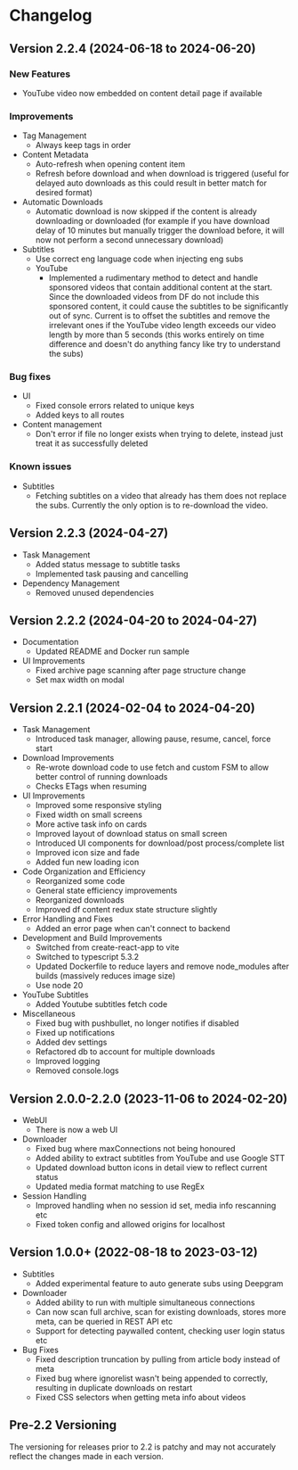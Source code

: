 # Changelog

## Version 2.2.4 (2024-06-18 to 2024-06-20)

### New Features

- YouTube video now embedded on content detail page if available

### Improvements

- Tag Management
  - Always keep tags in order
- Content Metadata
  - Auto-refresh when opening content item
  - Refresh before download and when download is triggered (useful for delayed auto downloads as this could result in better match for desired format)
- Automatic Downloads
  - Automatic download is now skipped if the content is already downloading or downloaded (for example if you have download delay of 10 minutes but manually trigger the download before, it will now not perform a second unnecessary download)
- Subtitles
  - Use correct eng language code when injecting eng subs
  - YouTube
    - Implemented a rudimentary method to detect and handle sponsored videos that contain additional content at the start. Since the downloaded videos from DF do not include this sponsored content, it could cause the subtitles to be significantly out of sync. Current is to offset the subtitles and remove the irrelevant ones if the YouTube video length exceeds our video length by more than 5 seconds (this works entirely on time difference and doesn't do anything fancy like try to understand the subs)

### Bug fixes

- UI
  - Fixed console errors related to unique keys
  - Added keys to all routes
- Content management
  - Don't error if file no longer exists when trying to delete, instead just treat it as successfully deleted

### Known issues

- Subtitles
  - Fetching subtitles on a video that already has them does not replace the subs. Currently the only option is to re-download the video.

## Version 2.2.3 (2024-04-27)

- Task Management
  - Added status message to subtitle tasks
  - Implemented task pausing and cancelling
- Dependency Management
  - Removed unused dependencies

## Version 2.2.2 (2024-04-20 to 2024-04-27)

- Documentation
  - Updated README and Docker run sample
- UI Improvements
  - Fixed archive page scanning after page structure change
  - Set max width on modal

## Version 2.2.1 (2024-02-04 to 2024-04-20)

- Task Management
  - Introduced task manager, allowing pause, resume, cancel, force start
- Download Improvements
  - Re-wrote download code to use fetch and custom FSM to allow better control of running downloads
  - Checks ETags when resuming
- UI Improvements
  - Improved some responsive styling
  - Fixed width on small screens
  - More active task info on cards
  - Improved layout of download status on small screen
  - Introduced UI components for download/post process/complete list
  - Improved icon size and fade
  - Added fun new loading icon
- Code Organization and Efficiency
  - Reorganized some code
  - General state efficiency improvements
  - Reorganized downloads
  - Improved df content redux state structure slightly
- Error Handling and Fixes
  - Added an error page when can't connect to backend
- Development and Build Improvements
  - Switched from create-react-app to vite
  - Switched to typescript 5.3.2
  - Updated Dockerfile to reduce layers and remove node_modules after builds (massively reduces image size)
  - Use node 20
- YouTube Subtitles
  - Added Youtube subtitles fetch code
- Miscellaneous
  - Fixed bug with pushbullet, no longer notifies if disabled
  - Fixed up notifications
  - Added dev settings
  - Refactored db to account for multiple downloads
  - Improved logging
  - Removed console.logs

## Version 2.0.0-2.2.0 (2023-11-06 to 2024-02-20)

- WebUI
  - There is now a web UI
- Downloader
  - Fixed bug where maxConnections not being honoured
  - Added ability to extract subtitles from YouTube and use Google STT
  - Updated download button icons in detail view to reflect current status
  - Updated media format matching to use RegEx
- Session Handling
  - Improved handling when no session id set, media info rescanning etc
  - Fixed token config and allowed origins for localhost

## Version 1.0.0+ (2022-08-18 to 2023-03-12)

- Subtitles
  - Added experimental feature to auto generate subs using Deepgram
- Downloader
  - Added ability to run with multiple simultaneous connections
  - Can now scan full archive, scan for existing downloads, stores more meta, can be queried in REST API etc
  - Support for detecting paywalled content, checking user login status etc
- Bug Fixes
  - Fixed description truncation by pulling from article body instead of meta
  - Fixed bug where ignorelist wasn't being appended to correctly, resulting in duplicate downloads on restart
  - Fixed CSS selectors when getting meta info about videos

## Pre-2.2 Versioning

The versioning for releases prior to 2.2 is patchy and may not accurately reflect the changes made in each version.
